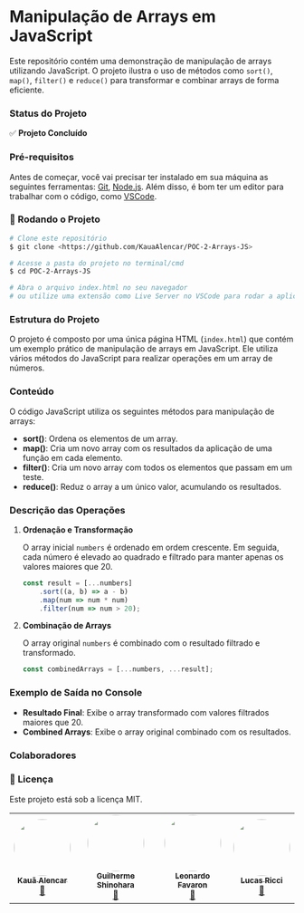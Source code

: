 # **Manipulação de Arrays em JavaScript**

Este repositório contém uma demonstração de manipulação de arrays utilizando JavaScript. O projeto ilustra o uso de métodos como `sort()`, `map()`, `filter()` e `reduce()` para transformar e combinar arrays de forma eficiente.

### **Status do Projeto**

✅ **Projeto Concluído**

### **Pré-requisitos**

Antes de começar, você vai precisar ter instalado em sua máquina as seguintes ferramentas:
[Git](https://git-scm.com/), [Node.js](https://nodejs.org/en/).
Além disso, é bom ter um editor para trabalhar com o código, como [VSCode](https://code.visualstudio.com/).

### **🎲 Rodando o Projeto**

```bash
# Clone este repositório
$ git clone <https://github.com/KauaAlencar/POC-2-Arrays-JS>

# Acesse a pasta do projeto no terminal/cmd
$ cd POC-2-Arrays-JS

# Abra o arquivo index.html no seu navegador
# ou utilize uma extensão como Live Server no VSCode para rodar a aplicação.
```

### **Estrutura do Projeto**

O projeto é composto por uma única página HTML (`index.html`) que contém um exemplo prático de manipulação de arrays em JavaScript. Ele utiliza vários métodos do JavaScript para realizar operações em um array de números.

### **Conteúdo**

O código JavaScript utiliza os seguintes métodos para manipulação de arrays:

- **sort()**: Ordena os elementos de um array.
- **map()**: Cria um novo array com os resultados da aplicação de uma função em cada elemento.
- **filter()**: Cria um novo array com todos os elementos que passam em um teste.
- **reduce()**: Reduz o array a um único valor, acumulando os resultados.

### **Descrição das Operações**

1. **Ordenação e Transformação**

   O array inicial `numbers` é ordenado em ordem crescente. Em seguida, cada número é elevado ao quadrado e filtrado para manter apenas os valores maiores que 20.

   ```javascript
   const result = [...numbers]
       .sort((a, b) => a - b)
       .map(num => num * num)
       .filter(num => num > 20);
   ```

2. **Combinação de Arrays**

   O array original `numbers` é combinado com o resultado filtrado e transformado.

   ```javascript
   const combinedArrays = [...numbers, ...result];
   ```

### **Exemplo de Saída no Console**

- **Resultado Final**: Exibe o array transformado com valores filtrados maiores que 20.
- **Combined Arrays**: Exibe o array original combinado com os resultados.

### **Colaboradores**

   <table>
  <tr>
    <td align="center"><a href="https://github.com/KauaAlencar"><img style="border-radius: 50%;" src="https://avatars.githubusercontent.com/u/172075258?v=4" width="100px;" alt=""/><br /><sub><b>Kauã Alencar</b></sub></a><br /><a href="(https://www.linkedin.com/in/kau%C3%A3-alencar-b15119215/)" title="Linkedin">🚀</a></td>
   <td align="center"><a href="https://github.com/GuilhermeShinohara"><img style="border-radius: 50%;" src="https://avatars.githubusercontent.com/u/180458966?v=4" width="100px;" alt=""/><br /><sub><b>Guilherme Shinohara</b></sub></a><br /><a href="https://github.com/GuilhermeShinohara" title="Linkedin">🚀</a></td>
   <td align="center"><a href="https://github.com/LeoFavaron"><img style="border-radius: 50%;" src="https://avatars.githubusercontent.com/u/179886009?v=4" width="100px;" alt=""/><br /><sub><b>Leonardo Favaron</b></sub></a><br /><a href="https://github.com/LeoFavaron" title="Linkedin">🚀</a></td>
   <td align="center"><a href="https://github.com/lucas-ricci-pathbit"><img style="border-radius: 50%;" src="https://avatars.githubusercontent.com/u/174811028?v=4" width="100px;" alt=""/><br /><sub><b>Lucas Ricci</b></sub></a><br /><a href="https://github.com/lucas-ricci-pathbit" title="Linkedin">🚀</a></td>
    </tr>
   
### **📝 Licença**

Este projeto está sob a licença MIT.
